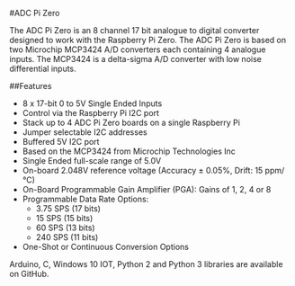 <!--
---
name: ADC Pi Zero
class: board
type: adc
formfactor: pHAT
manufacturer: AB Electronics
description: 8 channel Analogue to Digital Converter
url: https://www.abelectronics.co.uk/p/69/ADC-Pi-Zero-Raspberry-Pi-Analogue-to-Digital-converter
github: https://github.com/abelectronicsuk
buy: https://www.abelectronics.co.uk/p/69/ADC-Pi-Zero-Raspberry-Pi-Analogue-to-Digital-converter
image: 'ab-adc-pi-zero.png'
pincount: 40
eeprom: no
power: 3v3,5v
pin:
  '3':
    mode: i2c
  '5':
    mode: i2c
i2c:
  '0x68':
    name: MCP3424
    device: MCP3424
  '0x69':
    name: MCP3424
    device: MCP3424
-->
#ADC Pi Zero

The ADC Pi Zero is an 8 channel 17 bit analogue to digital converter designed to work with the Raspberry Pi Zero. The ADC Pi Zero is based on two Microchip MCP3424 A/D converters each containing 4 analogue inputs.  The MCP3424 is a delta-sigma A/D converter with low noise differential inputs.

##Features

- 8 x 17-bit 0 to 5V Single Ended Inputs
- Control via the Raspberry Pi I2C port
- Stack up to 4 ADC Pi Zero boards on a single Raspberry Pi
- Jumper selectable I2C addresses
- Buffered 5V I2C port
- Based on the MCP3424 from Microchip Technologies Inc
- Single Ended full-scale range of 5.0V
- On-board 2.048V reference voltage (Accuracy  ± 0.05%, Drift: 15 ppm/°C)
- On-Board Programmable Gain Amplifier (PGA): Gains of 1, 2, 4 or 8
- Programmable Data Rate Options:
   - 3.75 SPS (17 bits)
   - 15 SPS (15 bits)
   - 60 SPS (13 bits)
   - 240 SPS (11 bits)
- One-Shot or Continuous Conversion Options

Arduino, C, Windows 10 IOT, Python 2 and Python 3 libraries are available on GitHub.